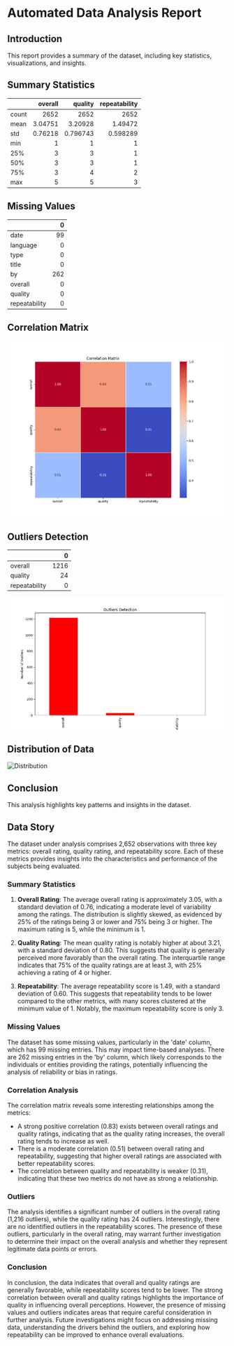# Automated Data Analysis Report

## Introduction
This report provides a summary of the dataset, including key statistics, visualizations, and insights.

## Summary Statistics
|       |    overall |     quality |   repeatability |
|:------|-----------:|------------:|----------------:|
| count | 2652       | 2652        |     2652        |
| mean  |    3.04751 |    3.20928  |        1.49472  |
| std   |    0.76218 |    0.796743 |        0.598289 |
| min   |    1       |    1        |        1        |
| 25%   |    3       |    3        |        1        |
| 50%   |    3       |    3        |        1        |
| 75%   |    3       |    4        |        2        |
| max   |    5       |    5        |        3        |

## Missing Values
|               |   0 |
|:--------------|----:|
| date          |  99 |
| language      |   0 |
| type          |   0 |
| title         |   0 |
| by            | 262 |
| overall       |   0 |
| quality       |   0 |
| repeatability |   0 |

## Correlation Matrix
![Correlation Matrix](correlation_matrix.png)

## Outliers Detection
|               |    0 |
|:--------------|-----:|
| overall       | 1216 |
| quality       |   24 |
| repeatability |    0 |

![Outliers](outliers.png)

## Distribution of Data
![Distribution](distribution_.png)

## Conclusion
This analysis highlights key patterns and insights in the dataset.
## Data Story
The dataset under analysis comprises 2,652 observations with three key metrics: overall rating, quality rating, and repeatability score. Each of these metrics provides insights into the characteristics and performance of the subjects being evaluated.

### Summary Statistics
1. **Overall Rating**: The average overall rating is approximately 3.05, with a standard deviation of 0.76, indicating a moderate level of variability among the ratings. The distribution is slightly skewed, as evidenced by 25% of the ratings being 3 or lower and 75% being 3 or higher. The maximum rating is 5, while the minimum is 1.
   
2. **Quality Rating**: The mean quality rating is notably higher at about 3.21, with a standard deviation of 0.80. This suggests that quality is generally perceived more favorably than the overall rating. The interquartile range indicates that 75% of the quality ratings are at least 3, with 25% achieving a rating of 4 or higher.

3. **Repeatability**: The average repeatability score is 1.49, with a standard deviation of 0.60. This suggests that repeatability tends to be lower compared to the other metrics, with many scores clustered at the minimum value of 1. Notably, the maximum repeatability score is only 3.

### Missing Values
The dataset has some missing values, particularly in the 'date' column, which has 99 missing entries. This may impact time-based analyses. There are 262 missing entries in the 'by' column, which likely corresponds to the individuals or entities providing the ratings, potentially influencing the analysis of reliability or bias in ratings.

### Correlation Analysis
The correlation matrix reveals some interesting relationships among the metrics:
- A strong positive correlation (0.83) exists between overall ratings and quality ratings, indicating that as the quality rating increases, the overall rating tends to increase as well.
- There is a moderate correlation (0.51) between overall rating and repeatability, suggesting that higher overall ratings are associated with better repeatability scores.
- The correlation between quality and repeatability is weaker (0.31), indicating that these two metrics do not have as strong a relationship.

### Outliers
The analysis identifies a significant number of outliers in the overall rating (1,216 outliers), while the quality rating has 24 outliers. Interestingly, there are no identified outliers in the repeatability scores. The presence of these outliers, particularly in the overall rating, may warrant further investigation to determine their impact on the overall analysis and whether they represent legitimate data points or errors.

### Conclusion
In conclusion, the data indicates that overall and quality ratings are generally favorable, while repeatability scores tend to be lower. The strong correlation between overall and quality ratings highlights the importance of quality in influencing overall perceptions. However, the presence of missing values and outliers indicates areas that require careful consideration in further analysis. Future investigations might focus on addressing missing data, understanding the drivers behind the outliers, and exploring how repeatability can be improved to enhance overall evaluations.